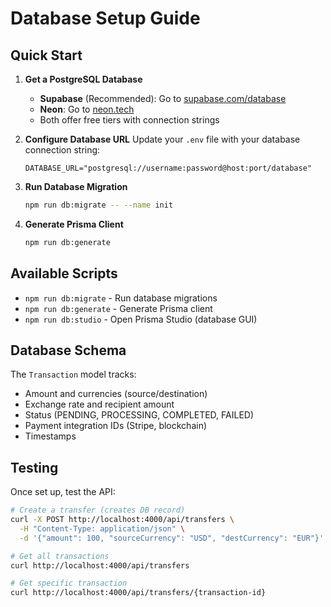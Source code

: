 # Database Setup Guide

## Quick Start

1. **Get a PostgreSQL Database**
   - **Supabase** (Recommended): Go to [supabase.com/database](https://supabase.com/database)
   - **Neon**: Go to [neon.tech](https://neon.tech)
   - Both offer free tiers with connection strings

2. **Configure Database URL**
   Update your `.env` file with your database connection string:
   ```env
   DATABASE_URL="postgresql://username:password@host:port/database"
   ```

3. **Run Database Migration**
   ```bash
   npm run db:migrate -- --name init
   ```

4. **Generate Prisma Client**
   ```bash
   npm run db:generate
   ```

## Available Scripts

- `npm run db:migrate` - Run database migrations
- `npm run db:generate` - Generate Prisma client
- `npm run db:studio` - Open Prisma Studio (database GUI)

## Database Schema

The `Transaction` model tracks:
- Amount and currencies (source/destination)
- Exchange rate and recipient amount
- Status (PENDING, PROCESSING, COMPLETED, FAILED)
- Payment integration IDs (Stripe, blockchain)
- Timestamps

## Testing

Once set up, test the API:
```bash
# Create a transfer (creates DB record)
curl -X POST http://localhost:4000/api/transfers \
  -H "Content-Type: application/json" \
  -d '{"amount": 100, "sourceCurrency": "USD", "destCurrency": "EUR"}'

# Get all transactions
curl http://localhost:4000/api/transfers

# Get specific transaction
curl http://localhost:4000/api/transfers/{transaction-id}
```